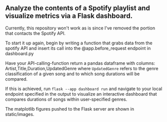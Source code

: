 ## Analyze the contents of a Spotify playlist and visualize metrics via a Flask dashboard.

Currently, this repository won't work as is since I've removed the portion that contacts the Spotify API.

To start it up again, begin by writing a function that grabs data from the
spotify API and insert its call into the @app.before_request endpoint in dashboard.py

Have your API-calling-function return a pandas dataframe with columns:
Artist,Title,Duration,UpdatedGenre where `UpdatedGenre` refers to the genre 
classification of a given song and to which song durations will be compared.

If this is achieved, run `flask --app dashboard run` and navigate to your local
endpoint specified in the output to visualize an interactive dashboard that
compares durations of songs within user-specified genres.

The matplotlib figures pushed to the Flask server are shown in static/images.


